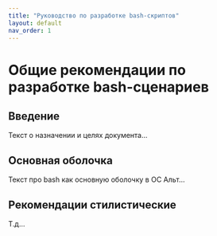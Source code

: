 ```yaml
---
title: "Руководство по разработке bash-скриптов"
layout: default
nav_order: 1
---
```


# Общие рекомендации по разработке bash-сценариев

## Введение

Текст о назначении и целях документа...

## Основная оболочка

Текст про bash как основную оболочку в ОС Альт...

## Рекомендации стилистические

Т.д...
